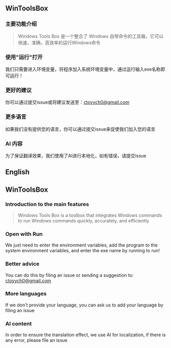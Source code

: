 
## WinToolsBox
### 主要功能介绍
>Windows Tools Box 是一个整合了 Windows 自带命令的工具箱，它可以快速，准确，高效率的运行Windows命令</br>
### 使用"运行"打开
我们只需要进入环境变量，将程序加入系统环境变量中，通过运行输入exe名称即可运行！</br>
### 更好的建议
你可以通过提交issue或将建议发送至：ctoyych0@gmail.com</br>
### 更多语言
如果我们没有提供您的语言，你可以通过提交issue来促使我们加入您的语言</br>
### AI 内容
为了保证翻译效果，我们使用了AI进行本地化，如有错误，请提交issue

## English
## WinToolsBox
### Introduction to the main features
> Windows Tools Box is a toolbox that integrates Windows commands to run Windows commands quickly, accurately, and efficiently</br>
### Open with Run
We just need to enter the environment variables, add the program to the system environment variables, and enter the exe name by running to run! </br>
### Better advice
You can do this by filing an issue or sending a suggestion to: ctoyych0@gmail.com</br>
### More languages
If we don't provide your language, you can ask us to add your language by filing an issue</br>
### AI content
In order to ensure the translation effect, we use AI for localization, if there is any error, please file an issue
